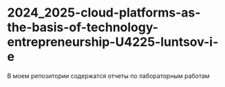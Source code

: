 # 2024_2025-cloud-platforms-as-the-basis-of-technology-entrepreneurship-U4225-luntsov-i-e

В моем репозитории содержатся отчеты по лабораторным работам
